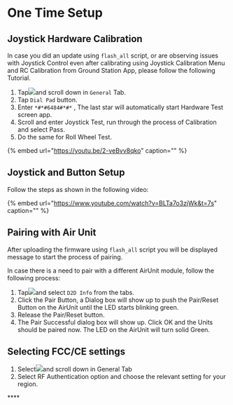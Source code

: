 # One Time Setup

## Joystick Hardware Calibration

In case you did an update using `flash_all` script, or are observing issues with Joystick Control even after calibrating using Joystick Calibration Menu and RC Calibration from Ground Station App, please follow the following Tutorial.

1. Tap![](../.gitbook/assets/windowsqgc.ico)and scroll down in `General` Tab.
2. Tap `Dial Pad` button.
3. Enter `*#*#6484#*#*` , The last star will automatically start Hardware Test screen app.
4. Scroll and enter Joystick Test, run through the process of Calibration and select Pass.
5. Do the same for Roll Wheel Test.

{% embed url="https://youtu.be/2-veBvv8qko" caption="" %}

## Joystick and Button Setup

Follow the steps as shown in the following video:

{% embed url="https://www.youtube.com/watch?v=BLTa7o3zjWk&t=7s" caption="" %}

## Pairing with Air Unit

After uploading the firmware using `flash_all` script you will be displayed message to start the process of pairing.

In case there is a need to pair with a different AirUnit module, follow the following process:

1. Tap![](../.gitbook/assets/windowsqgc-2.ico)and select `D2D Info` from the tabs.
2. Click the Pair Button, a Dialog box will show up to push the Pair/Reset Button on the AirUnit until the LED starts blinking green.
3. Release the Pair/Reset button.
4. The Pair Successful dialog box will show up. Click OK and the Units should be paired now. The LED on the AirUnit will turn solid Green.

## **Selecting FCC/CE settings**

1. Select![](../.gitbook/assets/windowsqgc-1%20%281%29.ico)and scroll down in General Tab
2. Select RF Authentication option and choose the relevant setting for your region.

\*\*\*\*

